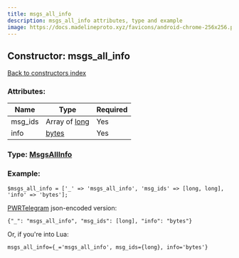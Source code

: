 ```yaml
---
title: msgs_all_info
description: msgs_all_info attributes, type and example
image: https://docs.madelineproto.xyz/favicons/android-chrome-256x256.png
---
```

## Constructor: msgs\_all\_info  
[Back to constructors index](index.md)



### Attributes:

| Name     |    Type       | Required |
|----------|---------------|----------|
|msg\_ids|Array of [long](../types/long.md) | Yes|
|info|[bytes](../types/bytes.md) | Yes|



### Type: [MsgsAllInfo](../types/MsgsAllInfo.md)


### Example:

```
$msgs_all_info = ['_' => 'msgs_all_info', 'msg_ids' => [long, long], 'info' => 'bytes'];
```  

[PWRTelegram](https://pwrtelegram.xyz) json-encoded version:

```
{"_": "msgs_all_info", "msg_ids": [long], "info": "bytes"}
```


Or, if you're into Lua:  


```
msgs_all_info={_='msgs_all_info', msg_ids={long}, info='bytes'}

```


